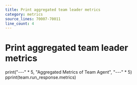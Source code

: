 ```yaml
---
title: Print aggregated team leader metrics
category: metrics
source_lines: 70007-70011
line_count: 4
---
```


# Print aggregated team leader metrics
print("---" * 5, "Aggregated Metrics of Team Agent", "---" * 5)
pprint(team.run_response.metrics)

